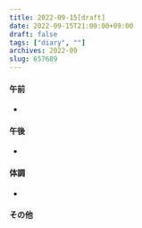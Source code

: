 ```yaml
---
title: 2022-09-15[draft]
date: 2022-09-15T21:00:00+09:00
draft: false
tags: ["diary", ""]
archives: 2022-09
slug: 657689
---
```

#### 午前
- 
#### 午後
- 
#### 体調
- 
#### その他